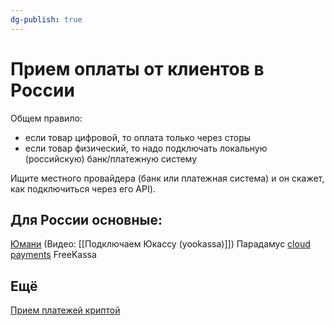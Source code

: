 ```yaml
---
dg-publish: true
---
```

# Прием оплаты от клиентов в России
Общем правило:
- если товар цифровой, то оплата только через сторы
- если товар физический, то надо подключать локальную (российскую) банк/платежную систему

Ищите местного провайдера (банк или платежная система) и он скажет, как подключиться через его API).
## Для России основные:
[Юмани](https://yoomoney.ru) (Видео: [[Подключаем Юкассу (yookassa)]])
Парадамус
[cloud payments](https://cloudpayments.ru/)
FreeKassa


## Ещё
[Прием платежей криптой](Прием%20платежей%20криптой.md)
